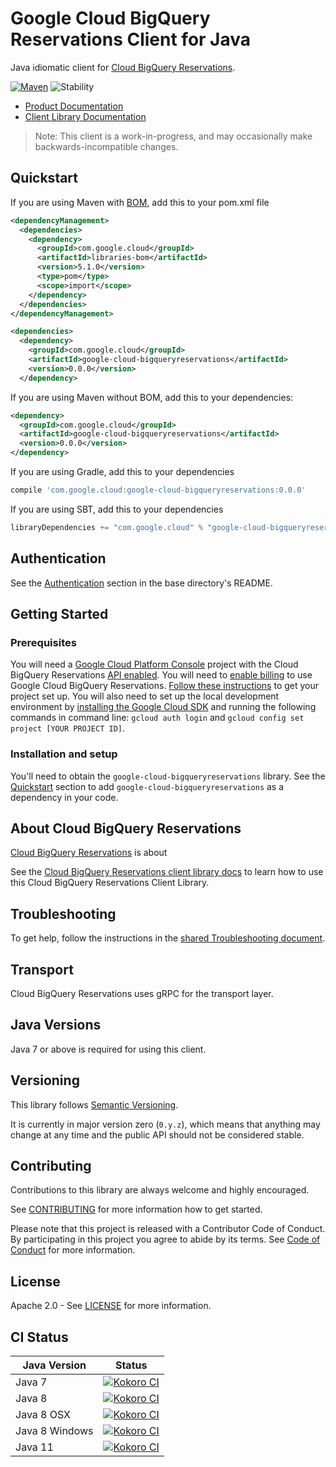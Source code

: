 # Google Cloud BigQuery Reservations Client for Java

Java idiomatic client for [Cloud BigQuery Reservations][product-docs].

[![Maven][maven-version-image]][maven-version-link]
![Stability][stability-image]

- [Product Documentation][product-docs]
- [Client Library Documentation][javadocs]

> Note: This client is a work-in-progress, and may occasionally
> make backwards-incompatible changes.

## Quickstart

If you are using Maven with [BOM][libraries-bom], add this to your pom.xml file
```xml
<dependencyManagement>
  <dependencies>
    <dependency>
      <groupId>com.google.cloud</groupId>
      <artifactId>libraries-bom</artifactId>
      <version>5.1.0</version>
      <type>pom</type>
      <scope>import</scope>
    </dependency>
  </dependencies>
</dependencyManagement>

<dependencies>
  <dependency>
    <groupId>com.google.cloud</groupId>
    <artifactId>google-cloud-bigqueryreservations</artifactId>
    <version>0.0.0</version>
  </dependency>

```

If you are using Maven without BOM, add this to your dependencies:

```xml
<dependency>
  <groupId>com.google.cloud</groupId>
  <artifactId>google-cloud-bigqueryreservations</artifactId>
  <version>0.0.0</version>
</dependency>

```

[//]: # ({x-version-update-start:google-cloud-bigqueryreservations:released})

If you are using Gradle, add this to your dependencies
```Groovy
compile 'com.google.cloud:google-cloud-bigqueryreservations:0.0.0'
```
If you are using SBT, add this to your dependencies
```Scala
libraryDependencies += "com.google.cloud" % "google-cloud-bigqueryreservations" % "0.0.0"
```
[//]: # ({x-version-update-end})

## Authentication

See the [Authentication][authentication] section in the base directory's README.

## Getting Started

### Prerequisites

You will need a [Google Cloud Platform Console][developer-console] project with the Cloud BigQuery Reservations [API enabled][enable-api].
You will need to [enable billing][enable-billing] to use Google Cloud BigQuery Reservations.
[Follow these instructions][create-project] to get your project set up. You will also need to set up the local development environment by
[installing the Google Cloud SDK][cloud-sdk] and running the following commands in command line:
`gcloud auth login` and `gcloud config set project [YOUR PROJECT ID]`.

### Installation and setup

You'll need to obtain the `google-cloud-bigqueryreservations` library.  See the [Quickstart](#quickstart) section
to add `google-cloud-bigqueryreservations` as a dependency in your code.

## About Cloud BigQuery Reservations


[Cloud BigQuery Reservations][product-docs] is about

See the [Cloud BigQuery Reservations client library docs][javadocs] to learn how to
use this Cloud BigQuery Reservations Client Library.






## Troubleshooting

To get help, follow the instructions in the [shared Troubleshooting document][troubleshooting].

## Transport

Cloud BigQuery Reservations uses gRPC for the transport layer.

## Java Versions

Java 7 or above is required for using this client.

## Versioning


This library follows [Semantic Versioning](http://semver.org/).


It is currently in major version zero (``0.y.z``), which means that anything may change at any time
and the public API should not be considered stable.

## Contributing


Contributions to this library are always welcome and highly encouraged.

See [CONTRIBUTING][contributing] for more information how to get started.

Please note that this project is released with a Contributor Code of Conduct. By participating in
this project you agree to abide by its terms. See [Code of Conduct][code-of-conduct] for more
information.

## License

Apache 2.0 - See [LICENSE][license] for more information.

## CI Status

Java Version | Status
------------ | ------
Java 7 | [![Kokoro CI][kokoro-badge-image-1]][kokoro-badge-link-1]
Java 8 | [![Kokoro CI][kokoro-badge-image-2]][kokoro-badge-link-2]
Java 8 OSX | [![Kokoro CI][kokoro-badge-image-3]][kokoro-badge-link-3]
Java 8 Windows | [![Kokoro CI][kokoro-badge-image-4]][kokoro-badge-link-4]
Java 11 | [![Kokoro CI][kokoro-badge-image-5]][kokoro-badge-link-5]

[product-docs]: https://cloud.google.com
[javadocs]: https://googleapis.dev/java/google-cloud-bigqueryreservations/latest/index.html
[kokoro-badge-image-1]: http://storage.googleapis.com/cloud-devrel-public/java/badges/java-bigqueryreservations/java7.svg
[kokoro-badge-link-1]: http://storage.googleapis.com/cloud-devrel-public/java/badges/java-bigqueryreservations/java7.html
[kokoro-badge-image-2]: http://storage.googleapis.com/cloud-devrel-public/java/badges/java-bigqueryreservations/java8.svg
[kokoro-badge-link-2]: http://storage.googleapis.com/cloud-devrel-public/java/badges/java-bigqueryreservations/java8.html
[kokoro-badge-image-3]: http://storage.googleapis.com/cloud-devrel-public/java/badges/java-bigqueryreservations/java8-osx.svg
[kokoro-badge-link-3]: http://storage.googleapis.com/cloud-devrel-public/java/badges/java-bigqueryreservations/java8-osx.html
[kokoro-badge-image-4]: http://storage.googleapis.com/cloud-devrel-public/java/badges/java-bigqueryreservations/java8-win.svg
[kokoro-badge-link-4]: http://storage.googleapis.com/cloud-devrel-public/java/badges/java-bigqueryreservations/java8-win.html
[kokoro-badge-image-5]: http://storage.googleapis.com/cloud-devrel-public/java/badges/java-bigqueryreservations/java11.svg
[kokoro-badge-link-5]: http://storage.googleapis.com/cloud-devrel-public/java/badges/java-bigqueryreservations/java11.html
[stability-image]: https://img.shields.io/badge/stability-beta-yellow
[maven-version-image]: https://img.shields.io/maven-central/v/com.google.cloud/google-cloud-bigqueryreservations.svg
[maven-version-link]: https://search.maven.org/search?q=g:com.google.cloud%20AND%20a:google-cloud-bigqueryreservations&core=gav
[authentication]: https://github.com/googleapis/google-cloud-java#authentication
[developer-console]: https://console.developers.google.com/
[create-project]: https://cloud.google.com/resource-manager/docs/creating-managing-projects
[cloud-sdk]: https://cloud.google.com/sdk/
[troubleshooting]: https://github.com/googleapis/google-cloud-common/blob/master/troubleshooting/readme.md#troubleshooting
[contributing]: https://github.com/googleapis/java-bigqueryreservations/blob/master/CONTRIBUTING.md
[code-of-conduct]: https://github.com/googleapis/java-bigqueryreservations/blob/master/CODE_OF_CONDUCT.md#contributor-code-of-conduct
[license]: https://github.com/googleapis/java-bigqueryreservations/blob/master/LICENSE
[enable-billing]: https://cloud.google.com/apis/docs/getting-started#enabling_billing
[enable-api]: https://console.cloud.google.com/flows/enableapi?apiid=bigqueryreservations.googleapis.com
[libraries-bom]: https://github.com/GoogleCloudPlatform/cloud-opensource-java/wiki/The-Google-Cloud-Platform-Libraries-BOM
[shell_img]: https://gstatic.com/cloudssh/images/open-btn.png
